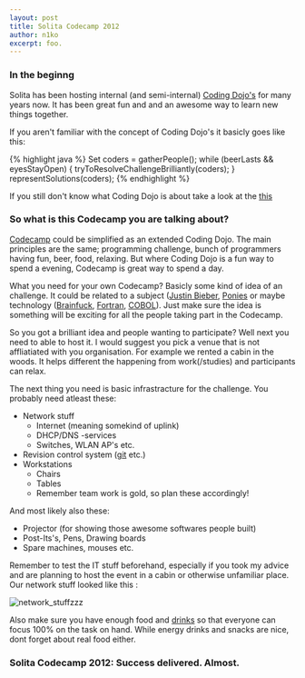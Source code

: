 ```yaml
---
layout: post
title: Solita Codecamp 2012
author: n1ko
excerpt: foo.
---
```


### In the beginng ###

Solita has been hosting internal (and semi-internal) [Coding Dojo's](http://codingdojo.org/cgi-bin/wiki.pl?WhatIsCodingDojo) for many years now. It has been great fun and and an awesome way to learn new things together.

If you aren't familiar with the concept of Coding Dojo's it basicly goes like this:

{% highlight java %}
Set<Programmers> coders = gatherPeople();
while (beerLasts && eyesStayOpen) {
	tryToResolveChallengeBrilliantly(coders);
}
representSolutions(coders);
{% endhighlight %}

If you still don't know what Coding Dojo is about take a look at the [this](http://codingdojo.org/cgi-bin/wiki.pl?WhatIsCodingDojo)

### So what is this Codecamp you are talking about? ###

[Codecamp](http://en.wikipedia.org/wiki/Code_Camp) could be simplified as an extended Coding Dojo. The main principles are the same; programming challenge, bunch of programmers having fun, beer, food, relaxing. But where Coding Dojo is a fun way to spend a evening, Codecamp is great way to spend a day. 

What you need for your own Codecamp? Basicly some kind of idea of an challenge. It could be related to a subject ([Justin Bieber](www.justinbiebermusic.com), [Ponies](www.hasbro.com/mylittlepony) or maybe technology ([Brainfuck](http://esolangs.org/wiki/brainfuck), [Fortran](http://www.fortran.com/), [COBOL](http://www.webopedia.com/TERM/C/COBOL.html)). Just make sure the idea is something will be exciting for all the people taking part in the Codecamp.

So you got a brilliant idea and people wanting to participate? Well next you need to able to host it. I would suggest you pick a venue that is not affliatiated with you organisation. For example we rented a cabin in the woods. It helps different the happening from work(/studies) and participants can relax.

The next thing you need is basic infrastracture for the challenge. You probably need atleast these:

* Network stuff
	* Internet (meaning somekind of uplink)
	* DHCP/DNS -services
	* Switches, WLAN AP's etc.
* Revision control system ([git](http://git-scm.com/) etc.)
* Workstations 
	* Chairs
	* Tables
	* Remember team work is gold, so plan these accordingly!

And most likely also these:

* Projector (for showing those awesome softwares people built)
* Post-Its's, Pens, Drawing boards
* Spare machines, mouses etc. 

Remember to test the IT stuff beforehand, especially if you took my advice and are planning to host the event in a cabin or otherwise unfamiliar place. Our network stuff looked like this :

![network_stuffzzz](http://n1ko.salaliitto.com/codecamp_interweb.jpg)


Also make sure you have enough food and [drinks](http://xkcd.com/323/) so that everyone can focus 100% on the task on hand. While energy drinks and snacks are nice, dont forget about real food either.

### Solita Codecamp 2012: Success delivered. Almost. ###

